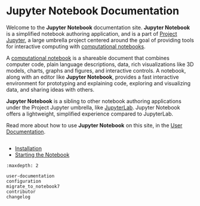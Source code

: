 # Jupyter Notebook Documentation

Welcome to the **Jupyter Notebook** documentation site. **Jupyter Notebook**
is a simplified notebook authoring application, and is a part of [Project
Jupyter](https://docs.jupyter.org/en/latest/), a large umbrella project
centered around the goal of providing tools for interactive computing
with [computational notebooks](https://docs.jupyter.org/en/latest/#what-is-a-notebook).

A [computational notebook](https://docs.jupyter.org/en/latest/#what-is-a-notebook)
is a shareable document that combines computer
code, plain language descriptions, data, rich visualizations like 3D models,
charts, graphs and figures, and interactive controls. A notebook, along with
an editor like **Jupyter Notebook**, provides a fast interactive environment for
prototyping and explaining code, exploring and visualizing data, and sharing
ideas with others.

**Jupyter Notebook** is a sibling to other notebook authoring applications under
the Project Jupyter umbrella, like [JupyterLab](https://jupyterlab.readthedocs.io/en/stable/).
Jupyter Notebook offers a lightweight, simplified experience compared to JupyterLab.

Read more about how to use **Jupyter Notebook** on this site, in the [User
Documentation](notebook).

```{image} ./_static/images/notebook-running-code.png

```

- [Installation](https://jupyter.readthedocs.io/en/latest/install.html)
- [Starting the Notebook](https://jupyter.readthedocs.io/en/latest/running.html)

```{toctree}
:maxdepth: 2

user-documentation
configuration
migrate_to_notebook7
contributor
changelog
```
